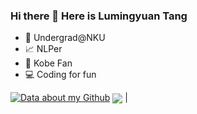 ### Hi there 👋 Here is Lumingyuan Tang

- 🤔 Undergrad@NKU
- 📈 NLPer
- 🏀 Kobe Fan
- 💻 Coding for fun

[![Data about my Github](https://github-readme-stats.vercel.app/api?username=Tanglumy&theme=dark)]()
<img align="center" src="https://github-readme-streak-stats.herokuapp.com?user=Tanglumy&hide_border=true&date_format=M%20j%5B%2C%20Y%5D&ring=7EDDCF&fire=7EDDCF" /> |
<!--
**Tanglumy/Tanglumy** is a ✨ _special_ ✨ repository because its `README.md` (this file) appears on your GitHub profile.

Here are some ideas to get you started:

- 🔭 I’m currently working on ...
- 🌱 I’m currently learning ...
- 👯 I’m looking to collaborate on ...
- 🤔 I’m looking for help with ...
- 💬 Ask me about ...
- 📫 How to reach me: ...
- 😄 Pronouns: ...
- ⚡ Fun fact: ...
-->
